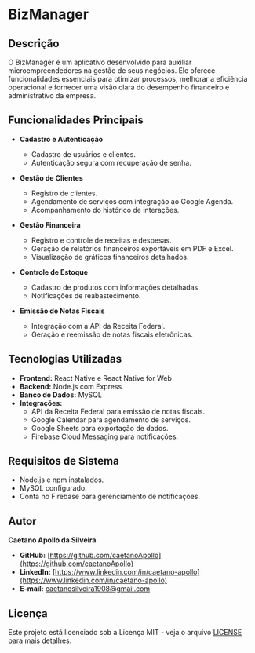 # BizManager

## Descrição
O BizManager é um aplicativo desenvolvido para auxiliar microempreendedores na gestão de seus negócios. Ele oferece funcionalidades essenciais para otimizar processos, melhorar a eficiência operacional e fornecer uma visão clara do desempenho financeiro e administrativo da empresa.

## Funcionalidades Principais
- **Cadastro e Autenticação**
  - Cadastro de usuários e clientes.
  - Autenticação segura com recuperação de senha.

- **Gestão de Clientes**
  - Registro de clientes.
  - Agendamento de serviços com integração ao Google Agenda.
  - Acompanhamento do histórico de interações.

- **Gestão Financeira**
  - Registro e controle de receitas e despesas.
  - Geração de relatórios financeiros exportáveis em PDF e Excel.
  - Visualização de gráficos financeiros detalhados.

- **Controle de Estoque**
  - Cadastro de produtos com informações detalhadas.
  - Notificações de reabastecimento.

- **Emissão de Notas Fiscais**
  - Integração com a API da Receita Federal.
  - Geração e reemissão de notas fiscais eletrônicas.

## Tecnologias Utilizadas
- **Frontend:** React Native e React Native for Web
- **Backend:** Node.js com Express
- **Banco de Dados:** MySQL
- **Integrações:**
  - API da Receita Federal para emissão de notas fiscais.
  - Google Calendar para agendamento de serviços.
  - Google Sheets para exportação de dados.
  - Firebase Cloud Messaging para notificações.

## Requisitos de Sistema
- Node.js e npm instalados.
- MySQL configurado.
- Conta no Firebase para gerenciamento de notificações.

## Autor

**Caetano Apollo da Silveira**

- **GitHub:** [https://github.com/caetanoApollo](https://github.com/caetanoApollo)
- **LinkedIn:** [https://www.linkedin.com/in/caetano-apollo](https://www.linkedin.com/in/caetano-apollo)
- **E-mail:** [caetanosilveira1908@gmail.com](mailto:caetanosilveira1908@gmail.com)

## Licença

Este projeto está licenciado sob a Licença MIT - veja o arquivo [LICENSE](LICENSE) para mais detalhes.
